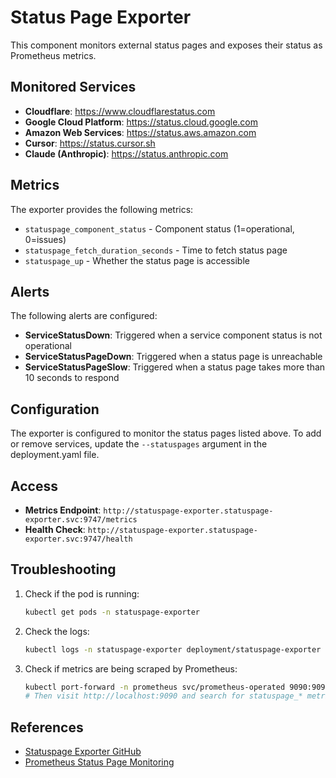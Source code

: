# Status Page Exporter

This component monitors external status pages and exposes their status as Prometheus metrics.

## Monitored Services

- **Cloudflare**: https://www.cloudflarestatus.com
- **Google Cloud Platform**: https://status.cloud.google.com
- **Amazon Web Services**: https://status.aws.amazon.com
- **Cursor**: https://status.cursor.sh
- **Claude (Anthropic)**: https://status.anthropic.com

## Metrics

The exporter provides the following metrics:

- `statuspage_component_status` - Component status (1=operational, 0=issues)
- `statuspage_fetch_duration_seconds` - Time to fetch status page
- `statuspage_up` - Whether the status page is accessible

## Alerts

The following alerts are configured:

- **ServiceStatusDown**: Triggered when a service component status is not operational
- **ServiceStatusPageDown**: Triggered when a status page is unreachable
- **ServiceStatusPageSlow**: Triggered when a status page takes more than 10 seconds to respond

## Configuration

The exporter is configured to monitor the status pages listed above. To add or remove services, update the `--statuspages` argument in the deployment.yaml file.

## Access

- **Metrics Endpoint**: `http://statuspage-exporter.statuspage-exporter.svc:9747/metrics`
- **Health Check**: `http://statuspage-exporter.statuspage-exporter.svc:9747/health`

## Troubleshooting

1. Check if the pod is running:
   ```bash
   kubectl get pods -n statuspage-exporter
   ```

2. Check the logs:
   ```bash
   kubectl logs -n statuspage-exporter deployment/statuspage-exporter
   ```

3. Check if metrics are being scraped by Prometheus:
   ```bash
   kubectl port-forward -n prometheus svc/prometheus-operated 9090:9090
   # Then visit http://localhost:9090 and search for statuspage_* metrics
   ```

## References

- [Statuspage Exporter GitHub](https://github.com/sergeyshevch/statuspage-exporter)
- [Prometheus Status Page Monitoring](https://prometheus.io/docs/guides/status-page-monitoring/)
